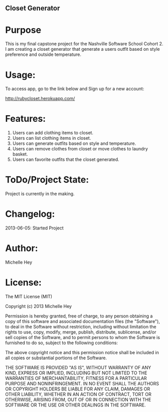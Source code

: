 Closet Generator
----------------

Purpose
=======

This is my final capstone project for the Nashville Software School Cohort 2. I am creating a closet generator that generate a users outfit based on style preference and outside temperature. 

Usage:
======

To access app, go to the link below and Sign up for a new account:

http://rubycloset.herokuapp.com/ 

Features:
=========

1. Users can add clothing items to closet.
2. Users can list clothing items in closet.
3. Users can generate outfits based on style and temperature. 
4. Users can remove clothes from closet or move clothes to laundry basket.
5. Users can favorite outfits that the closet generated. 

ToDo/Project State:
===================

Project is currently in the making.

Changelog:
==========

2013-06-05: Started Project

Author:
=======

Michelle Hey

License:
========

The MIT License (MIT)

Copyright (c) 2013 Michelle Hey

Permission is hereby granted, free of charge, to any person obtaining a copy
of this software and associated documentation files (the "Software"), to deal
in the Software without restriction, including without limitation the rights
to use, copy, modify, merge, publish, distribute, sublicense, and/or sell
copies of the Software, and to permit persons to whom the Software is
furnished to do so, subject to the following conditions:

The above copyright notice and this permission notice shall be included in
all copies or substantial portions of the Software.

THE SOFTWARE IS PROVIDED "AS IS", WITHOUT WARRANTY OF ANY KIND, EXPRESS OR
IMPLIED, INCLUDING BUT NOT LIMITED TO THE WARRANTIES OF MERCHANTABILITY,
FITNESS FOR A PARTICULAR PURPOSE AND NONINFRINGEMENT. IN NO EVENT SHALL THE
AUTHORS OR COPYRIGHT HOLDERS BE LIABLE FOR ANY CLAIM, DAMAGES OR OTHER
LIABILITY, WHETHER IN AN ACTION OF CONTRACT, TORT OR OTHERWISE, ARISING FROM,
OUT OF OR IN CONNECTION WITH THE SOFTWARE OR THE USE OR OTHER DEALINGS IN
THE SOFTWARE.

